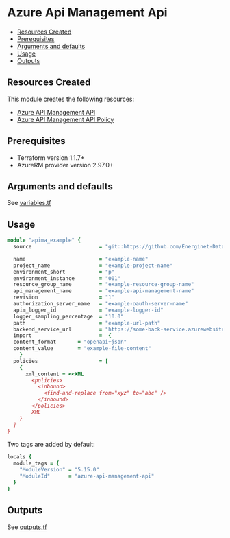 # Azure Api Management Api

- [Resources Created](#resources-created)
- [Prerequisites](#prerequisites)
- [Arguments and defaults](#arguments-and-defaults)
- [Usage](#usage)
- [Outputs](#outputs)

## Resources Created

This module creates the following resources:

- [Azure API Management API](https://registry.terraform.io/providers/hashicorp/azurerm/latest/docs/resources/api_management_api)
- [Azure API Management API Policy](https://registry.terraform.io/providers/hashicorp/azurerm/latest/docs/resources/api_management_api_policy)

## Prerequisites

- Terraform version 1.1.7+
- AzureRM provider version 2.97.0+

## Arguments and defaults

See [variables.tf](./variables.tf)

## Usage

```ruby
module "apima_example" { 
  source                      = "git::https://github.com/Energinet-DataHub/geh-terraform-modules.git//azure/api-management-api?ref=5.15.0"

  name                        = "example-name"
  project_name                = "example-project-name"
  environment_short           = "p"
  environment_instance        = "001"
  resource_group_name         = "example-resource-group-name"
  api_management_name         = "example-api-management-name"
  revision                    = "1"
  authorization_server_name   = "example-oauth-server-name"
  apim_logger_id              = "example-logger-id"
  logger_sampling_percentage  = "10.0"
  path                        = "example-url-path"
  backend_service_url         = "https://some-back-service.azurewebsites.net"
  import                      =  {
  content_format       = "openapi+json"
  content_value        = "example-file-content"
    }
  policies                    = [
    {
      xml_content = <<XML
        <policies>
          <inbound>
            <find-and-replace from="xyz" to="abc" />
          </inbound>
        </policies>
        XML
    }
  ]
}
```

Two tags are added by default:

```ruby
locals {
  module_tags = {
    "ModuleVersion" = "5.15.0"
    "ModuleId"      = "azure-api-management-api"
  }
}
```

## Outputs

See [outputs.tf](./outputs.tf)